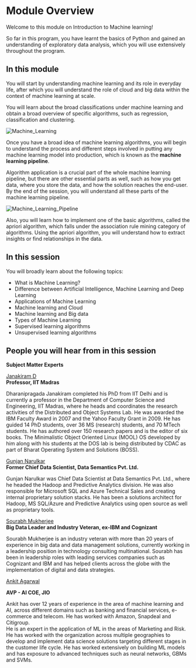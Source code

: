 ﻿# Module Overview

Welcome to this module on Introduction to Machine learning!

So far in this program, you have learnt the basics of Python and gained an understanding of exploratory data analysis, which you will use extensively throughout the program.  

## In this module

You will start by understanding machine learning and its role in everyday life, after which you will understand the role of cloud and big data within the context of machine learning at scale.

You will learn about the broad classifications under machine learning and obtain a broad overview of specific algorithms, such as regression, classification and clustering.

![Machine_Learning](https://i.ibb.co/B2sfDvv/Machine-Learning.png)

Once you have a broad idea of machine learning algorithms, you will begin to understand the process and different steps involved in putting any machine learning model into production, which is known as the  **machine learning pipeline**.

Algorithm application is a crucial part of the whole machine learning pipeline, but there are other essential parts as well, such as how you get data, where you store the data, and how the solution reaches the end-user. By the end of the session, you will understand all these parts of the machine learning pipeline.

![Machine_Learning_Pipeline](https://i.ibb.co/PYH75Nr/Machine-Learning-Pipeline.png)

Also, you will learn how to implement one of the basic algorithms, called the apriori algorithm, which falls under the association rule mining category of algorithms. Using the apriori algorithm, you will understand how to extract insights or find relationships in the data.

## In this session

You will broadly learn about the following topics:

- What is Machine Learning?
- Difference between Artificial Intelligence, Machine Learning and Deep Learning
- Applications of Machine Learning
- Machine learning and Cloud
- Machine learning and Big data
- Types of Machine Learning
- Supervised learning algorithms
- Unsupervised learning algorithms

## People you will hear from in this session

**Subject Matter Experts**

[Janakiram D](https://www.iitm.ac.in/info/fac/djram)  
**Professor, IIT Madras**

Dharanipragada Janakiram completed his PhD from IIT Delhi and is currently a professor in the Department of Computer Science and Engineering, IIT Madras, where he heads and coordinates the research activities of the Distributed and Object Systems Lab. He was awarded the IBM Faculty Award in 2007 and the Yahoo Faculty Grant in 2009. He has guided 14 PhD students, over 36 MS (research) students, and 70 MTech students. He has authored over 150 research papers and is the editor of six books. The Minimalistic Object Oriented Linux (MOOL) OS developed by him along with his students at the DOS lab is being distributed by CDAC as part of Bharat Operating System and Solutions (BOSS).

[Gunjan Narulkar](https://www.linkedin.com/in/narulkargunjan/)  
**Former Chief Data Scientist, Data Semantics Pvt. Ltd.**

Gunjan Narulkar was Chief Data Scientist at Data Semantics Pvt. Ltd., where he headed the Hadoop and Predictive Analytics division. He was also responsible for Microsoft SQL and Azure Technical Sales and creating internal proprietary solution stacks. He has been a solutions architect for Hadoop, MS SQL/Azure and Predictive Analytics using open source as well as proprietary tools.

[Sourabh Mukherjee](https://www.linkedin.com/in/sourabhmukherjee/)  
**Big Data Leader and Industry Veteran, ex-IBM and Cognizant**

Sourabh Mukherjee is an industry veteran with more than 20 years of experience in big data and data management solutions, currently working in a leadership position in technology consulting multinational. Sourabh has been in leadership roles with leading services companies such as Cognizant and IBM and has helped clients across the globe with the implementation of digital and data strategies.

[Ankit Agarwal](https://www.linkedin.com/in/ankit-agarwal-4333248/)

**AVP - AI COE, JIO**

Ankit has over 12 years of experience in the area of machine learning and AI, across different domains such as banking and financial services, e-commerce and telecom. He has worked with Amazon, Snapdeal and Citigroup.  
He is an expert in the application of ML in the areas of Marketing and Risk. He has worked with the organization across multiple geographies to develop and implement data science solutions targeting different stages in the customer life cycle. He has worked extensively on building ML models and has exposure to advanced techniques such as neural networks, GBMs and SVMs.
